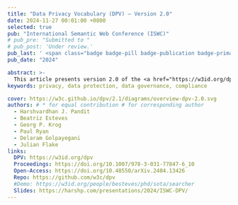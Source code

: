 ```yaml
---
title: "Data Privacy Vocabulary (DPV) – Version 2.0"
date: 2024-11-27 00:01:00 +0800
selected: true
pub: "International Semantic Web Conference (ISWC)"
# pub_pre: "Submitted to "
# pub_post: 'Under review.'
pub_last: ' <span class="badge badge-pill badge-publication badge-primary">Conference</span>'
pub_date: "2024"

abstract: >-
  This article presents version 2.0 of the <a href="https://w3id.org/dpv" target="_blank">Data Privacy Vocabulary (DPV)</a>, highlighting its role in enabling interoperable, standards-based descriptions of personal data processing and its adaptability for supporting global regulatory and community initiatives.
keywords: privacy, data protection, data governance, compliance

cover: https://w3c.github.io/dpv/2.1/diagrams/overview-dpv-2.0.svg
authors: # * for equal contribution # for corresponding author
  - Harshvardhan J. Pandit
  - Beatriz Esteves
  - Georg P. Krog
  - Paul Ryan
  - Delaram Golpayegani
  - Julian Flake 
links:
  DPV: https://w3id.org/dpv
  Proceedings: https://doi.org/10.1007/978-3-031-77847-6_10
  Open-Access: https://doi.org/10.48550/arXiv.2404.13426
  Repo: https://github.com/w3c/dpv
  #Demo: https://w3id.org/people/besteves/phd/sota/searcher
  Slides: https://harshp.com/presentations/2024/ISWC-DPV/
---
```

